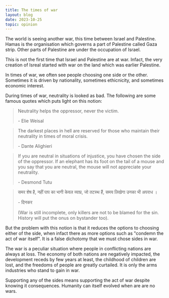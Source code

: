 ```yaml
---
title: The times of war
layout: blog
date: 2023-10-25
topic: opinion
---
```


The world is seeing another war, this time between Israel and Palestine. Hamas is the organisation which governs a part of Palestine called Gaza strip. Other parts of Palestine are under the occupation of Israel.

This is not the first time that Israel and Palestine are at war. Infact, the very creation of Isreal started with war on the land which was earlier Palestine.

In times of war, we often see people choosing one side or the other. Sometimes it is driven by nationality, sometimes ethicnicity, and sometimes economic interest.

During times of war, neutrality is looked as bad. The following are some famous quotes which puts light on this notion:

> Neutrality helps the oppressor, never the victim.
>
> \- Elie Weisal

> The darkest places in hell are reserved for those who maintain their neutrality in times of moral crisis.
>
> \- Dante Alighieri

> If you are neutral in situations of injustice, you have chosen the side of the oppressor. If an elephant has its foot on the tail of a mouse and you say that you are neutral, the mouse will not appreciate your neutrality.
>
> \- Desmond Tutu

> समर शेष है, नहीं पाप का भागी केवल व्याघ्र, जो तटस्थ हैं, समय लिखेगा उनका भी अपराध ।
>
> \- दिनकर 
>
> (War is still incomplete, only killers are not to be blamed for the sin. History will put the onus on bystander too).

But the problem with this notion is that it reduces the options to choosing either of the side, when infact there as more options such as "condemn the act of war itself". It is a false dichotomy that we must chose sides in war.

The war is a peculiar situation where people in conflicting nations are always at loss. The economy of both nations are negatively impacted, the development receds by few years at least, the childhood of children are lost, and the freedoms of people are greatly curtailed. It is only the arms industries who stand to gain in war.

Supporting any of the sides means supporting the act of war despite knowing it consequences. Humanity can itself evolved when are are no wars.